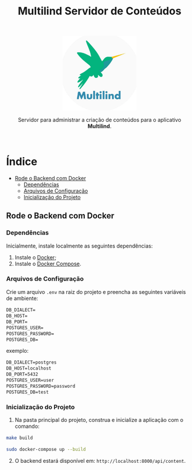 <br>
<br>
<h1 align="center" >Multilind Servidor de Conteúdos</h1>
<br>
<p align="center"><img width="200"src="src/assets/img/multilind.jpg"> </p>
<p align="center"> Servidor para administrar a criação de conteúdos para o aplicativo <strong>Multilind</strong>.</p>
<br>

# Índice

- [Rode o Backend com Docker](#rode-o-backend-com-docker)
  - [Dependências](#dependências)
  - [Arquivos de Configuração](#arquivos-de-configuração)
  - [Inicialização do Projeto](#inicialização-do-projeto)

## Rode o Backend com Docker

### Dependências

Inicialmente, instale localmente as seguintes dependências:

1. Instale o [Docker](https://docs.docker.com/install/linux/docker-ce/ubuntu/);
2. Instale o [Docker Compose](https://docs.docker.com/compose/install/).

### Arquivos de Configuração

Crie um arquivo `.env` na raiz do projeto e preencha as seguintes variáveis de ambiente:

```env
DB_DIALECT=
DB_HOST=
DB_PORT=
POSTGRES_USER=
POSTGRES_PASSWORD=
POSTGRES_DB=
```

exemplo:

```env
DB_DIALECT=postgres
DB_HOST=localhost
DB_PORT=5432
POSTGRES_USER=user
POSTGRES_PASSWORD=password
POSTGRES_DB=test
```

### Inicialização do Projeto

1. Na pasta principal do projeto, construa e inicialize a aplicação com o comando:

```bash
make build
```

```bash
sudo docker-compose up --build
```

2. O backend estará disponível em: `http://localhost:8000/api/content`.



